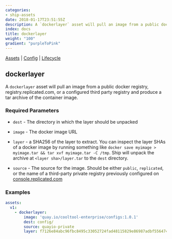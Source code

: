 ```yaml
---
categories:
- ship-assets
date: 2018-01-17T23:51:55Z
description: A `dockerlayer` asset will pull an image from a public docker registry, registry.replicated.com, or a configured third party registry and produce a tar archive of the container image.
index: docs
title: dockerlayer
weight: "100"
gradient: "purpleToPink"
---
```


[Assets](/api/ship-assets/assets) | [Config](/api/ship-config/config) | [Lifecycle](/api/ship-lifecycle/lifecycle) 

## dockerlayer

A `dockerlayer` asset will pull an image from a public docker registry, registry.replicated.com, or a configured third party registry and produce a tar archive of the container image.


    
### Required Parameters


- `dest` - The directory in which the layer should be unpacked


- `image` - The docker image URL


- `layer` - a SHA256 of the layer to extract. You can inspect the layer SHAs of a docker image by running something like `docker save myimage > myimage.tar && tar xvf myimage.tar -C /tmp`. Ship will unpack the archive at `<layer sha>/layer.tar` to the `dest` directory.


- `source` - The source for the image. Should be either `public`, `replicated`, or the name of a third-party private registry previously configured on [console.replicated.com](https://console.replicated.com)

### Examples

```yaml
assets:
  v1:
    - dockerlayer:
        image: 'quay.io/cooltool-enterprise/configs:1.0.1'
        dest: config/
        source: quayio-private
        layer: f7126e84abc96fbc8495c33052724fad48115829e86987adbf556474f0ead5c1
```
    